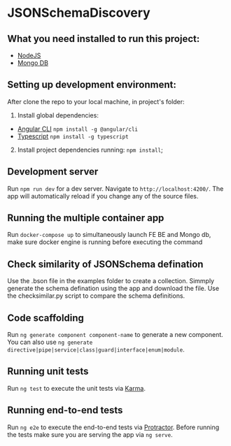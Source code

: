 # JSONSchemaDiscovery

## What you need installed to run this project:
* [NodeJS](http://nodejs.org)
* [Mongo DB](https://www.mongodb.org)

## Setting up development environment:
After clone the repo to your local machine, in project's folder:
1. Install global dependencies:
* [Angular CLI](https://cli.angular.io/) `npm install -g @angular/cli`
* [Typescript](https://www.typescriptlang.org/) `npm install -g typescript`

2. Install project dependencies running: `npm install`;

## Development server

Run `npm run dev` for a dev server. Navigate to `http://localhost:4200/`. The app will automatically reload if you change any of the source files.

## Running the multiple container app
Run `docker-compose up` to simultaneously launch FE BE and Mongo db, make sure docker engine is running before executing the command

## Check similarity of JSONSchema defination 
Use the .bson file in the examples folder to create a collection. Simmply generate the schema defination using the app  and download the file. Use the checksimilar.py script to compare the schema definitions.

## Code scaffolding

Run `ng generate component component-name` to generate a new component. You can also use `ng generate directive|pipe|service|class|guard|interface|enum|module`.

## Running unit tests

Run `ng test` to execute the unit tests via [Karma](https://karma-runner.github.io).

## Running end-to-end tests

Run `ng e2e` to execute the end-to-end tests via [Protractor](http://www.protractortest.org/).
Before running the tests make sure you are serving the app via `ng serve`.

